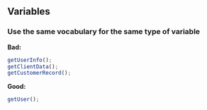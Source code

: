 ## Variables

### Use the same vocabulary for the same type of variable

**Bad:**

```javascript
getUserInfo();
getClientData();
getCustomerRecord();
```

**Good:**

```javascript
getUser();
```